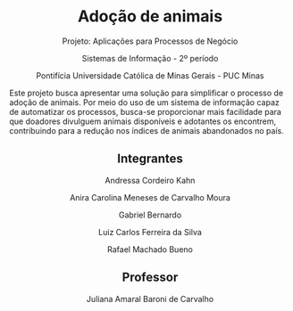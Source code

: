 <div align="center">

# Adoção de animais

<p>Projeto: Aplicações para Processos de Negócio</p>
<p>Sistemas de Informação - 2º período</p>
<p>Pontifícia Universidade Católica de Minas Gerais - PUC Minas</p>
</div>

Este projeto busca apresentar uma solução para simplificar o processo de adoção de animais. Por meio do uso de um sistema de informação capaz de automatizar os processos, busca-se proporcionar mais facilidade para que doadores divulguem animais disponíveis e adotantes os encontrem, contribuindo para a redução nos índices de animais abandonados no país.

<div align="center">

## Integrantes

<p>Andressa Cordeiro Kahn</p>
<p>Anira Carolina Meneses de Carvalho Moura</p>
<p>Gabriel Bernardo</p>
<p>Luiz Carlos Ferreira da Silva</p>
<p>Rafael Machado Bueno</p>

## Professor

Juliana Amaral Baroni de Carvalho

</div>